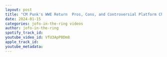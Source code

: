 ```yaml
---
layout: post
title: "CM Punk's WWE Return  Pros, Cons, and Controversial Platform Choice"
date: 2024-01-15
categories: jofo-in-the-ring videos
author: jofo-in-the-ring
spotify_track_id: 
youtube_video_id: VfU3ApP0Dm8
apple_track_id: 
youtube_metadata: 
---
```


